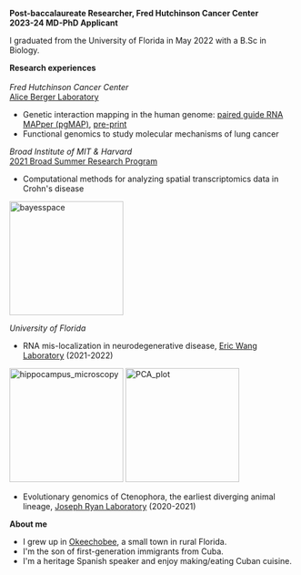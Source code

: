**Post-baccalaureate Researcher, Fred Hutchinson Cancer Center** <br />
**2023-24 MD-PhD Applicant** <br />

I graduated from the University of Florida in May 2022 with a B.Sc in Biology. <br />

**Research experiences** <br /> <br />
*Fred Hutchinson Cancer Center* <br />
[Alice Berger Laboratory](https://research.fredhutch.org/berger/en/research.html) <br />
- Genetic interaction mapping in the human genome: [paired guide RNA MAPper (pgMAP)](https://github.com/FredHutch/pgMAP_pipeline), [pre-print](https://arxiv.org/abs/2306.00944) <br />
- Functional genomics to study molecular mechanisms of lung cancer <br />

*Broad Institute of MIT & Harvard* <br />
[2021 Broad Summer Research Program](https://www.broadinstitute.org/bios/daniel-groso)<br />
- Computational methods for analyzing spatial transcriptomics data in Crohn's disease <br />
<img width="200" alt="bayesspace" src="https://github.com/danieljgroso/groso.github.io/assets/95438884/6bcc5998-6726-4a96-8d6f-e00b0dc4251b">

*University of Florida* <br />
- RNA mis-localization in neurodegenerative disease, [Eric Wang Laboratory](http://ericwanglab.com/research.php) (2021-2022)<br />
<img width="200" alt="hippocampus_microscopy" src="https://github.com/danieljgroso/groso.github.io/assets/95438884/ccd09979-9cdb-42ad-81de-3c14f8d8b5bf">
<img width="200" alt="PCA_plot" src="https://github.com/danieljgroso/groso.github.io/assets/95438884/4fb9a31a-5e91-4956-be9e-17469ff8135f">

- Evolutionary genomics of Ctenophora, the earliest diverging animal lineage, [Joseph Ryan Laboratory](http://ryanlab.whitney.ufl.edu/research/) (2020-2021)

**About me**
- I grew up in [Okeechobee](https://www.cityofokeechobee.com/), a small town in rural Florida.
- I'm the son of first-generation immigrants from Cuba.
- I'm a heritage Spanish speaker and enjoy making/eating Cuban cuisine.
